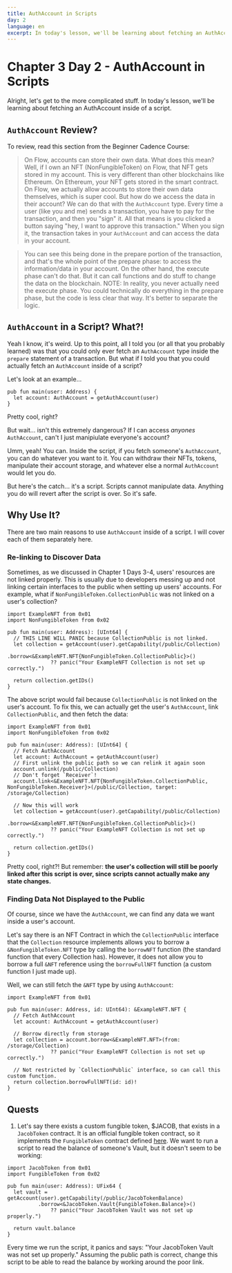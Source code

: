 ```yaml
---
title: AuthAccount in Scripts
day: 2
language: en
excerpt: In today's lesson, we'll be learning about fetching an AuthAccount inside of a script.
---
```


# Chapter 3 Day 2 - AuthAccount in Scripts

Alright, let's get to the more complicated stuff. In today's lesson, we'll be learning about fetching an AuthAccount inside of a script.

## `AuthAccount` Review?

To review, read this section from the Beginner Cadence Course:

> On Flow, accounts can store their own data. What does this mean? Well, if I own an NFT (NonFungibleToken) on Flow, that NFT gets stored in my account. This is very different than other blockchains like Ethereum. On Ethereum, your NFT gets stored in the smart contract. On Flow, we actually allow accounts to store their own data themselves, which is super cool. But how do we access the data in their account? We can do that with the `AuthAccount` type. Every time a user (like you and me) sends a transaction, you have to pay for the transaction, and then you "sign" it. All that means is you clicked a button saying "hey, I want to approve this transaction." When you sign it, the transaction takes in your `AuthAccount` and can access the data in your account.

> You can see this being done in the prepare portion of the transaction, and that's the whole point of the prepare phase: to access the information/data in your account. On the other hand, the execute phase can't do that. But it can call functions and do stuff to change the data on the blockchain. NOTE: In reality, you never actually need the execute phase. You could technically do everything in the prepare phase, but the code is less clear that way. It's better to separate the logic.

## `AuthAccount` in a Script? What?!

Yeah I know, it's weird. Up to this point, all I told you (or all that you probably learned) was that you could only ever fetch an `AuthAccount` type inside the `prepare` statement of a transaction. But what if I told you that you could actually fetch an `AuthAccount` inside of a script?

Let's look at an example...

```cadence
pub fun main(user: Address) {
  let account: AuthAccount = getAuthAccount(user)
}
```

Pretty cool, right?

But wait... isn't this extremely dangerous? If I can access _anyones_ `AuthAccount`, can't I just manipiulate everyone's account?

Umm, yeah! You can. Inside the script, if you fetch someone's `AuthAccount`, you can do whatever you want to it. You can withdraw their NFTs, tokens, manipulate their account storage, and whatever else a normal `AuthAccount` would let you do.

But here's the catch... it's a script. Scripts cannot manipulate data. Anything you do will revert after the script is over. So it's safe.

## Why Use It?

There are two main reasons to use `AuthAccount` inside of a script. I will cover each of them separately here.

### Re-linking to Discover Data

Sometimes, as we discussed in Chapter 1 Days 3-4, users' resources are not linked properly. This is usually due to developers messing up and not linking certain interfaces to the public when setting up users' accounts. For example, what if `NonFungibleToken.CollectionPublic` was not linked on a user's collection?

```cadence
import ExampleNFT from 0x01
import NonFungibleToken from 0x02

pub fun main(user: Address): [UInt64] {
  // THIS LINE WILL PANIC because CollectionPublic is not linked.
  let collection = getAccount(user).getCapability(/public/Collection)
              .borrow<&ExampleNFT.NFT{NonFungibleToken.CollectionPublic}>()
              ?? panic("Your ExampleNFT Collection is not set up correctly.")

  return collection.getIDs()
}
```

The above script would fail because `CollectionPublic` is not linked on the user's account. To fix this, we can actually get the user's `AuthAccount`, link `CollectionPublic`, and then fetch the data:

```cadence
import ExampleNFT from 0x01
import NonFungibleToken from 0x02

pub fun main(user: Address): [UInt64] {
  // Fetch AuthAccount
  let account: AuthAccount = getAuthAccount(user)
  // First unlink the public path so we can relink it again soon
  account.unlink(/public/Collection)
  // Don't forget `Receiver`!
  account.link<&ExampleNFT.NFT{NonFungibleToken.CollectionPublic, NonFungibleToken.Receiver}>(/public/Collection, target: /storage/Collection)

  // Now this will work
  let collection = getAccount(user).getCapability(/public/Collection)
              .borrow<&ExampleNFT.NFT{NonFungibleToken.CollectionPublic}>()
              ?? panic("Your ExampleNFT Collection is not set up correctly.")

  return collection.getIDs()
}
```

Pretty cool, right?! But remember: **the user's collection will still be poorly linked after this script is over, since scripts cannot actually make any state changes.**

### Finding Data Not Displayed to the Public

Of course, since we have the `AuthAccount`, we can find any data we want inside a user's account.

Let's say there is an NFT Contract in which the `CollectionPublic` interface that the `Collection` resource implements allows you to borrow a `&NonFungibleToken.NFT` type by calling the `borrowNFT` function (the standard function that every Collection has). However, it does not allow you to borrow a full `&NFT` reference using the `borrowFullNFT` function (a custom function I just made up).

Well, we can still fetch the `&NFT` type by using `AuthAccount`:

```cadence
import ExampleNFT from 0x01

pub fun main(user: Address, id: UInt64): &ExampleNFT.NFT {
  // Fetch AuthAccount
  let account: AuthAccount = getAuthAccount(user)

  // Borrow directly from storage
  let collection = account.borrow<&ExampleNFT.NFT>(from: /storage/Collection)
              ?? panic("Your ExampleNFT Collection is not set up correctly.")

  // Not restricted by `CollectionPublic` interface, so can call this custom function.
  return collection.borrowFullNFT(id: id)!
}
```

## Quests

1. Let's say there exists a custom fungible token, $JACOB, that exists in a `JacobToken` contract. It is an official fungible token contract, so it implements the `FungibleToken` contract defined <a href="https://flow-view-source.com/mainnet/account/0xf233dcee88fe0abe/contract/FungibleToken">here</a>. We want to run a script to read the balance of someone's Vault, but it doesn't seem to be working:

```cadence
import JacobToken from 0x01
import FungibleToken from 0x02

pub fun main(user: Address): UFix64 {
  let vault = getAccount(user).getCapability(/public/JacobTokenBalance)
          .borrow<&JacobToken.Vault{FungibleToken.Balance}>()
              ?? panic("Your JacobToken Vault was not set up properly.")

  return vault.balance
}
```

Every time we run the script, it panics and says: "Your JacobToken Vault was not set up properly." Assuming the public path is correct, change this script to be able to read the balance by working around the poor link.
